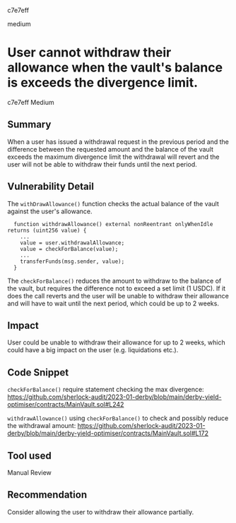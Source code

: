 c7e7eff

medium

# User cannot withdraw their allowance when the vault's balance is exceeds the divergence limit.

c7e7eff
Medium

## Summary
When a user has issued a withdrawal request in the previous period and the difference between the requested amount and the balance of the vault exceeds the maximum divergence limit the withdrawal will revert and the user will not be able to withdraw their funds until the next period.

## Vulnerability Detail
The `withDrawAllowance()` function checks the actual balance of the vault against the user's allowance. 
```solidity
  function withdrawAllowance() external nonReentrant onlyWhenIdle returns (uint256 value) {
    ...
    value = user.withdrawalAllowance;
    value = checkForBalance(value);
	...
    transferFunds(msg.sender, value);
  }
```

The  `checkForBalance()` reduces the amount to withdraw to the balance of the vault, but requires  the difference not to exceed a set limit (1 USDC). If it does the call reverts and the user will be unable to withdraw their allowance and will have to wait until the next period, which could be up to 2 weeks.

## Impact
User could be unable to withdraw their allowance for up to 2 weeks, which could have a big impact on the user (e.g. liquidations etc.).

## Code Snippet

`checkForBalance()` require statement checking the max divergence:
https://github.com/sherlock-audit/2023-01-derby/blob/main/derby-yield-optimiser/contracts/MainVault.sol#L242

`withdrawAllowance()`  using `checkForBalance()` to check and possibly reduce the withdrawal amount:
https://github.com/sherlock-audit/2023-01-derby/blob/main/derby-yield-optimiser/contracts/MainVault.sol#L172

## Tool used
Manual Review

## Recommendation
Consider allowing the user to withdraw their allowance partially.

